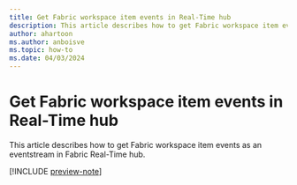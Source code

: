 ```yaml
---
title: Get Fabric workspace item events in Real-Time hub
description: This article describes how to get Fabric workspace item events as an eventstream in Fabric Real-Time hub.
author: ahartoon
ms.author: anboisve
ms.topic: how-to
ms.date: 04/03/2024
---
```


# Get Fabric workspace item events in Real-Time hub
This article describes how to get Fabric workspace item events as an eventstream in Fabric Real-Time hub.

[!INCLUDE [preview-note](./includes/preview-note.md)]
